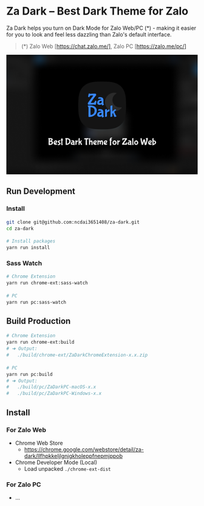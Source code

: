 # Za Dark – Best Dark Theme for Zalo

Za Dark helps you turn on Dark Mode for Zalo Web/PC (*) - making it easier for you to look and feel less dazzling than Zalo's default interface.

> (*) Zalo Web [https://chat.zalo.me/], Zalo PC [https://zalo.me/pc/]

![Za Dark – Best Dark Theme for Zalo](./Screenshot.png)
## Run Development

### Install

```bash
git clone git@github.com:ncdai3651408/za-dark.git
cd za-dark

# Install packages
yarn run install
```

### Sass Watch

```bash
# Chrome Extension
yarn run chrome-ext:sass-watch

# PC
yarn run pc:sass-watch
```

## Build Production

```bash
# Chrome Extension
yarn run chrome-ext:build
# ➜ Output:
#   ./build/chrome-ext/ZaDarkChromeExtension-x.x.zip

# PC
yarn run pc:build
# ➜ Output:
#   ./build/pc/ZaDarkPC-macOS-x.x
#   ./build/pc/ZaDarkPC-Windows-x.x
```

## Install
### For Zalo Web
- Chrome Web Store
  - https://chrome.google.com/webstore/detail/za-dark/llfhpkkeljlgnjgkholeppfnepmjppob
- Chrome Developer Mode (Local)
  - Load unpacked `./chrome-ext-dist`

### For Zalo PC
- ...
